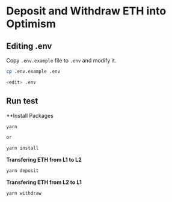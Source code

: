 # Deposit and Withdraw ETH into Optimism

## Editing .env

Copy `.env.example` file to `.env` and modify it.

```sh
cp .env.example .env

<edit> .env
```

## Run test

\*\*Install Packages

```sh
yarn

or

yarn install
```

**Transfering ETH from L1 to L2**

```sh
yarn deposit
```

**Transfering ETH from L2 to L1**

```sh
yarn withdraw
```
